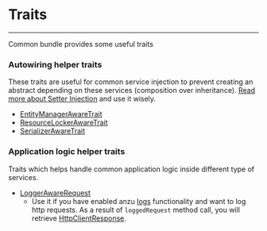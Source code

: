Traits
============

---

Common bundle provides some useful traits

### Autowiring helper traits

These traits are useful for common service injection to prevent creating an abstract depending on these services (composition over inheritance). [Read more about Setter Injection](https://symfony.com/doc/current/service_container/injection_types.html#setter-injection) and use it wisely.

* [EntityManagerAwareTrait](https://github.com/anzusystems/common-bundle/blob/main/src/Traits/EntityManagerAwareTrait.php)
* [ResourceLockerAwareTrait](https://github.com/anzusystems/common-bundle/blob/main/src/Traits/ResourceLockerAwareTrait.php)
* [SerializerAwareTrait](https://github.com/anzusystems/common-bundle/blob/main/src/Traits/SerializerAwareTrait.php)

### Application logic helper traits

Traits which helps handle common application logic inside different type of services.

* [LoggerAwareRequest](https://github.com/anzusystems/common-bundle/blob/main/src/Traits/LoggerAwareRequest.php)
  * Use it if you have enabled anzu [logs](logs.md) functionality and want to log http requests. As a result of `loggedRequest` method call, you will retrieve [HttpClientResponse](https://github.com/anzusystems/common-bundle/blob/main/src/Model/HttpClient/HttpClientResponse.php). 
